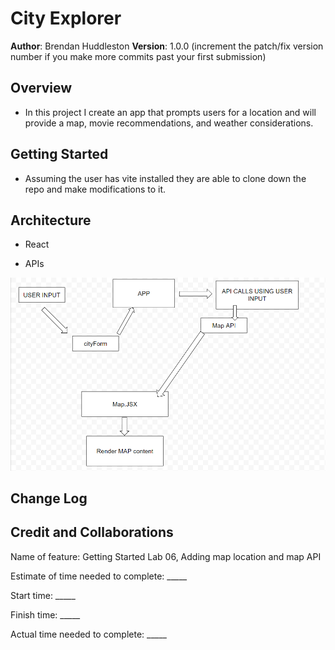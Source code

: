 # City Explorer

**Author**: Brendan Huddleston
**Version**: 1.0.0 (increment the patch/fix version number if you make more commits past your first submission)

## Overview
<!-- Provide a high level overview of what this application is and why you are building it, beyond the fact that it's an assignment for this class. (i.e. What's your problem domain?) -->
- In this project I create an app that prompts users for a location and will provide a map, movie recommendations, and weather considerations.


## Getting Started
<!-- What are the steps that a user must take in order to build this app on their own machine and get it running? -->
- Assuming the user has vite installed they are able to clone down the repo and make modifications to it.

## Architecture
<!-- Provide a detailed description of the application design. What technologies (languages, libraries, etc) you're using, and any other relevant design information. -->

- React

- APIs

![dataFlowLab06](./src/assets/images/dataFlow.png)

## Change Log
<!-- Use this area to document the iterative changes made to your application as each feature is successfully implemented. Use time stamps. Here's an example:

01-01-2001 4:59pm - Application now has a fully-functional express server, with a GET route for the location resource. -->

## Credit and Collaborations
<!-- Give credit (and a link) to other people or resources that helped you build this application. -->

Name of feature: Getting Started Lab 06, Adding map location and map API

Estimate of time needed to complete: _____

Start time: _____

Finish time: _____

Actual time needed to complete: _____